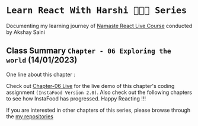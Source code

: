 # `Learn React With Harshi 👩🏻‍💻 Series`
   Documenting my learning journey of [Namaste React Live Course](https://learn.namastedev.com/) conducted by Akshay Saini

## Class Summary `Chapter - 06 Exploring the world` (14/01/2023)
   


One line about this chapter : 

Check out [Chapter-06 Live](https://learn-react-with-harshi-chapter-06.netlify.app/) for the live demo of this chapter's coding assignment `(InstaFood Version 2.0)`. Also check out the following chapters to see how InstaFood has progressed. Happy Reacting !!!


If you are interested in other chapters of this series, please browse through the [my repositories](https://github.com/orgs/Learn-React-With-Harshi/repositories)
